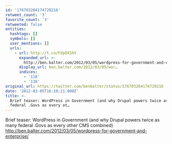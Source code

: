 ```yaml
---
id: '176703204174729216'
retweet_count: '3'
favorite_count: '3'
retweeted: false
entities:
  hashtags: []
  symbols: []
  user_mentions: []
  urls:
    - url: http://t.co/FdpDXShY
      expanded_url: >-
        http://ben.balter.com/2012/03/05/wordpress-for-government-and-enterprise/
      display_url: ben.balter.com/2012/03/05/wor…
      indices:
        - '118'
        - '138'
original_url: https://twitter.com/benbalter/status/176703204174729216
date: '2012-03-05T16:18:21.000Z'
title: >-
  Brief teaser: WordPress in Government (and why Drupal powers twice as many
  federal .Govs as every ot…
---
```


Brief teaser: WordPress in Government (and why Drupal powers twice as many federal .Govs as every other CMS combined) http://ben.balter.com/2012/03/05/wordpress-for-government-and-enterprise/